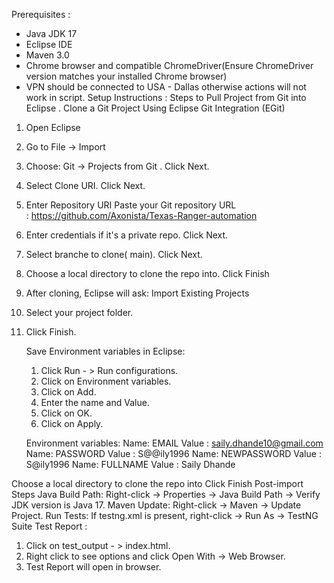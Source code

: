 Prerequisites :
* Java JDK 17
* Eclipse IDE
* Maven 3.0
* Chrome browser and compatible ChromeDriver(Ensure ChromeDriver version matches your installed Chrome browser)
* VPN should be connected to USA - Dallas otherwise actions will not work in script.
Setup Instructions : Steps to Pull Project from Git into Eclipse . Clone a Git Project Using Eclipse Git Integration (EGit)
1. Open Eclipse
2. Go to File → Import
3. Choose: Git → Projects from Git . Click Next.
4. Select Clone URI. Click Next.
5. Enter Repository URI Paste your Git repository URL : https://github.com/Axonista/Texas-Ranger-automation
6. Enter credentials if it's a private repo. Click Next.
7. Select branche to clone( main). Click Next.
8. Choose a local directory to clone the repo into. Click Finish
9. After cloning, Eclipse will ask: Import Existing Projects
10. Select your project folder.
11. Click Finish.

    Save Environment variables in Eclipse:
    1. Click Run - > Run configurations.
    2. Click on Environment variables.
    3. Click on Add.
    4. Enter the name and Value.
    5. Click on OK.
    6. Click on Apply.
   
    Environment variables:
    Name: EMAIL  Value : saily.dhande10@gmail.com
    Name: PASSWORD  Value : S@@ily1996
    Name: NEWPASSWORD  Value : S@ily1996
    Name: FULLNAME  Value : Saily Dhande
    
    
   
       
Choose a local directory to clone the repo into Click Finish
Post-import Steps Java Build Path: Right-click → Properties → Java Build Path → Verify JDK version is Java 17. Maven Update: Right-click → Maven → Update Project.
Run Tests: If testng.xml is present, right-click → Run As → TestNG Suite
Test Report :
1. Click on test_output - > index.html.
2. Right click to see options and click Open With -> Web Browser.
3. Test Report will open in browser.
